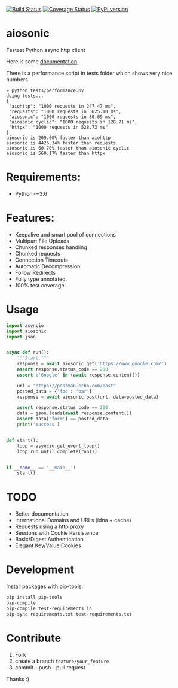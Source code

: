
[![Build Status](https://travis-ci.org/sonic182/aiosonic.svg?branch=master)](https://travis-ci.org/sonic182/aiosonic)
[![Coverage Status](https://coveralls.io/repos/github/sonic182/aiosonic/badge.svg?branch=master)](https://coveralls.io/github/sonic182/aiosonic?branch=master)
[![PyPI version](https://badge.fury.io/py/aiosonic.svg)](https://badge.fury.io/py/aiosonic)
# aiosonic

Fastest Python async http client

Here is some [documentation](https://sonic182.github.io/aiosonic/html/index.html).

There is a performance script in tests folder which shows very nice numbers

```
» python tests/performance.py
doing tests...
{
 "aiohttp": "1000 requests in 247.47 ms",
 "requests": "1000 requests in 3625.10 ms",
 "aiosonic": "1000 requests in 80.09 ms",
 "aiosonic cyclic": "1000 requests in 128.71 ms",
 "httpx": "1000 requests in 528.73 ms"
}
aiosonic is 209.00% faster than aiohttp
aiosonic is 4426.34% faster than requests
aiosonic is 60.70% faster than aiosonic cyclic
aiosonic is 560.17% faster than httpx
```

# Requirements:

* Python>=3.6


# Features:

* Keepalive and smart pool of connections
* Multipart File Uploads
* Chunked responses handling
* Chunked requests
* Connection Timeouts
* Automatic Decompression
* Follow Redirects
* Fully type annotated.
* 100% test coverage.

# Usage

```python
import asyncio
import aiosonic
import json


async def run():
    """Start."""
    response = await aiosonic.get('https://www.google.com/')
    assert response.status_code == 200
    assert b'Google' in (await response.content())

    url = "https://postman-echo.com/post"
    posted_data = {'foo': 'bar'}
    response = await aiosonic.post(url, data=posted_data)

    assert response.status_code == 200
    data = json.loads(await response.content())
    assert data['form'] == posted_data
    print('success')


def start():
    loop = asyncio.get_event_loop()
    loop.run_until_complete(run())


if __name__ == '__main__':
    start()
```

# TODO

* Better documentation
* International Domains and URLs (idna + cache)
* Requests using a http proxy
* Sessions with Cookie Persistence
* Basic/Digest Authentication
* Elegant Key/Value Cookies

# Development

Install packages with pip-tools:
```bash
pip install pip-tools
pip-compile
pip-compile test-requirements.in
pip-sync requirements.txt test-requirements.txt
```

# Contribute

1. Fork
2. create a branch `feature/your_feature`
3. commit - push - pull request

Thanks :)
